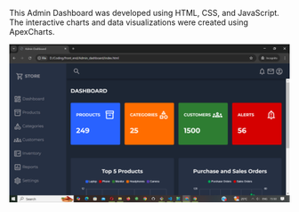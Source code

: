 This Admin Dashboard was developed using HTML, CSS, and JavaScript. The interactive charts and data visualizations were created using ApexCharts.


![Admin Dashboard Screenshot](images/dashboard.png "Admin Dashboard Screenshot")
